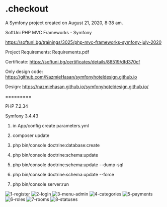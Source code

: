 .checkout
=========

A Symfony project created on August 21, 2020, 8:38 am.

SoftUni PHP MVC Frameworks - Symfony

https://softuni.bg/trainings/3025/php-mvc-frameworks-symfony-july-2020

Project Requirements: Requirements.pdf

Certificate: https://softuni.bg/certificates/details/88519/dfd370cf

Only design code: https://github.com/NazmieHasan/symfonyhoteldesign.github.io

Design: https://nazmiehasan.github.io/symfonyhoteldesign.github.io/

=========

PHP 7.2.34

Symfony 3.4.43

1) in App/config create parameters.yml

2) composer update

3) php bin/console doctrine:database:create

4) php bin/console doctrine:schema:update

5) php bin/console doctrine:schema:update --dump-sql

6) php bin/console doctrine:schema:update --force

7) php bin/console server:run

![1-register](https://user-images.githubusercontent.com/58294359/192850503-f61e9559-4f98-499d-810d-dc2a143f0c13.png)
![2-login](https://user-images.githubusercontent.com/58294359/192850531-dcff6b2e-5c70-4f6b-9ed2-1fa6ea3bc964.png)
![3-menu-admin](https://user-images.githubusercontent.com/58294359/192850558-cbc599c2-a109-4d30-b2ba-1cd2e87d2615.png)
![4-categories](https://user-images.githubusercontent.com/58294359/192850564-6ab7cc84-1007-4ebd-80ab-0aae7e79d567.png)
![5-payments](https://user-images.githubusercontent.com/58294359/192850579-b9325921-aa7f-435a-92b0-97e9f1c23e87.png)
![6-roles](https://user-images.githubusercontent.com/58294359/192850608-94f620c9-06a3-414b-83e7-d3ade7d41b80.png)
![7-rooms](https://user-images.githubusercontent.com/58294359/192851552-e2f4d146-9320-422b-8b81-9396f8c968c9.png)
![8-statuses](https://user-images.githubusercontent.com/58294359/192850668-34025746-e422-489d-a84c-2576e0463cc4.png)
